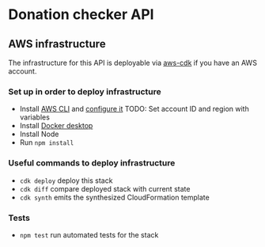 # Donation checker API

## AWS infrastructure

The infrastructure for this API is deployable via [aws-cdk](https://docs.aws.amazon.com/cdk/v2/guide/getting_started.html) if you have an AWS account. 

### Set up in order to deploy infrastructure

* Install [AWS CLI](https://docs.aws.amazon.com/cli/latest/userguide/getting-started-install.html) and [configure it](https://docs.aws.amazon.com/cli/latest/userguide/cli-configure-sso.html)
TODO: Set account ID and region with variables
* Install [Docker desktop](https://www.docker.com/products/docker-desktop/)
* Install Node
* Run `npm install`
### Useful commands to deploy infrastructure

* `cdk deploy`      deploy this stack
* `cdk diff`        compare deployed stack with current state
* `cdk synth`       emits the synthesized CloudFormation template

### Tests

* `npm test`        run automated tests for the stack 
